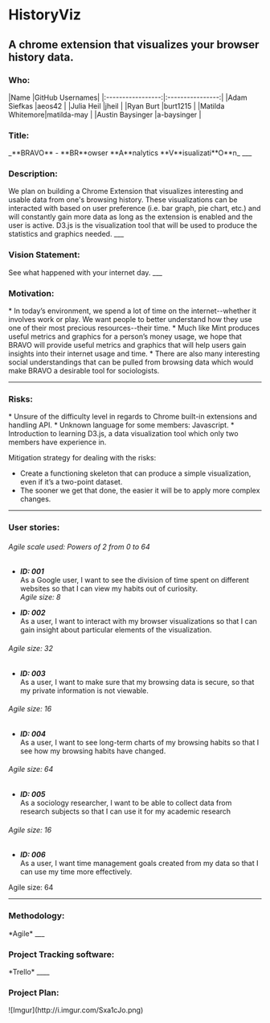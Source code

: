# HistoryViz
<h2>A chrome extension that visualizes your browser history data.</h2>
<h3>Who:</h3>
|Name             |GitHub Usernames|
|:-----------------:|:----------------:|
|Adam Siefkas     |aeos42          |
|Julia Heil       |jheil           |
|Ryan Burt        |burt1215        |
|Matilda Whitemore|matilda-may     |
|Austin Baysinger |a-baysinger     |

<h3>Title:</h3>
_**BRAVO** - **BR**owser **A**nalytics **V**isualizati**O**n_
___
<h3>Description:</h3>
We plan on building a Chrome Extension that visualizes interesting and usable data from one's browsing history. These visualizations can be interacted with based on user preference (i.e. bar graph, pie chart, etc.) and will constantly gain more data as long as the extension is enabled and the user is active. D3.js is the visualization tool that will be used to produce the statistics and graphics needed.   
___
<h3>Vision Statement:</h3> 
See what happened with your internet day.
___
<h3>Motivation:</h3>
* In today’s environment, we spend a lot of time on the internet--whether it involves work or play. We want people to better understand how they use one of their most precious resources--their time. 
* Much like Mint produces useful metrics and graphics for a person’s money usage, we hope that BRAVO will provide useful metrics and graphics that will help users gain insights into their internet usage and time. 
* There are also many interesting social understandings that can be pulled from browsing data which would make BRAVO a desirable tool for sociologists.

___
<h3>Risks:</h3>
* Unsure of the difficulty level in regards to Chrome built-in extensions and handling API.
* Unknown language for some members: Javascript.
* Introduction to learning D3.js, a data visualization tool which only two members have experience in.

Mitigation strategy for dealing with the risks:<br>
* Create a functioning skeleton that can produce a simple visualization, even if it’s a two-point dataset. 
* The sooner we get that done, the easier it will be to apply more complex changes.  

___
<h3>User stories:</h3>
<h6>Agile scale used: Powers of 2 from 0 to 64</h6>

* __*ID: 001*__<br>
As a Google user, I want to see the division of time spent on different websites so that I can view my habits out of curiosity.<br> 
*Agile size: 8*


* __*ID: 002*__<br>
As a user, I want to interact with my browser visualizations so that I can gain insight about particular elements of the visualization.<br>
<h6>Agile size: 32</h6>


* __*ID: 003*__<br>
As a user, I want to make sure that my browsing data is secure, so that my private information is not viewable.<br>
<h6>Agile size: 16</h6>


* __*ID: 004*__<br>
As a user, I want to see long-term charts of my browsing habits so that I see how my browsing habits have changed.<br>
<h6>Agile size: 64</h6>

* __*ID: 005*__<br>
As a sociology researcher, I want to be able to collect data from research subjects so that I can use it for my academic research<br>
<h6>Agile size: 16</h6>


* __*ID: 006*__<br>
As a user, I want time management goals created from my data so that I can use my time more effectively.<br>
</h6>Agile size: 64</h6>

___
<h3>Methodology:</h3>
*Agile*
___
<h3>Project Tracking software:</h3>
*Trello*
____
<h3>Project Plan:</h3>
![Imgur](http://i.imgur.com/Sxa1cJo.png)
